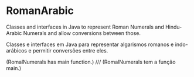 # RomanArabic

Classes and interfaces in Java to represent Roman Numerals and Hindu-Arabic Numerals and allow conversions between those.

Classes e interfaces em Java para representar algarismos romanos e indo-arábicos e permitir conversões entre eles.



(RomalNumerals has main function.) /// (RomalNumerals tem a função main.)
